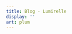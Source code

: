 ```yaml
---
title: Blog - Lumirelle
display: ''
art: plum
---
```


<SubNav />

<ListPosts only-date type="blog" />
